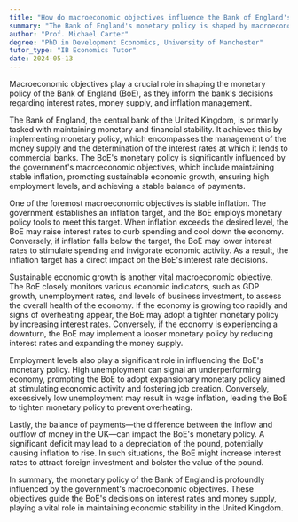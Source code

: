 ```yaml
---
title: "How do macroeconomic objectives influence the Bank of England's monetary policy?"
summary: "The Bank of England's monetary policy is shaped by macroeconomic objectives, which direct its strategies regarding interest rates, money supply, and inflation management."
author: "Prof. Michael Carter"
degree: "PhD in Development Economics, University of Manchester"
tutor_type: "IB Economics Tutor"
date: 2024-05-13
---
```


Macroeconomic objectives play a crucial role in shaping the monetary policy of the Bank of England (BoE), as they inform the bank's decisions regarding interest rates, money supply, and inflation management.

The Bank of England, the central bank of the United Kingdom, is primarily tasked with maintaining monetary and financial stability. It achieves this by implementing monetary policy, which encompasses the management of the money supply and the determination of the interest rates at which it lends to commercial banks. The BoE's monetary policy is significantly influenced by the government's macroeconomic objectives, which include maintaining stable inflation, promoting sustainable economic growth, ensuring high employment levels, and achieving a stable balance of payments.

One of the foremost macroeconomic objectives is stable inflation. The government establishes an inflation target, and the BoE employs monetary policy tools to meet this target. When inflation exceeds the desired level, the BoE may raise interest rates to curb spending and cool down the economy. Conversely, if inflation falls below the target, the BoE may lower interest rates to stimulate spending and invigorate economic activity. As a result, the inflation target has a direct impact on the BoE's interest rate decisions.

Sustainable economic growth is another vital macroeconomic objective. The BoE closely monitors various economic indicators, such as GDP growth, unemployment rates, and levels of business investment, to assess the overall health of the economy. If the economy is growing too rapidly and signs of overheating appear, the BoE may adopt a tighter monetary policy by increasing interest rates. Conversely, if the economy is experiencing a downturn, the BoE may implement a looser monetary policy by reducing interest rates and expanding the money supply.

Employment levels also play a significant role in influencing the BoE's monetary policy. High unemployment can signal an underperforming economy, prompting the BoE to adopt expansionary monetary policy aimed at stimulating economic activity and fostering job creation. Conversely, excessively low unemployment may result in wage inflation, leading the BoE to tighten monetary policy to prevent overheating.

Lastly, the balance of payments—the difference between the inflow and outflow of money in the UK—can impact the BoE's monetary policy. A significant deficit may lead to a depreciation of the pound, potentially causing inflation to rise. In such situations, the BoE might increase interest rates to attract foreign investment and bolster the value of the pound.

In summary, the monetary policy of the Bank of England is profoundly influenced by the government's macroeconomic objectives. These objectives guide the BoE's decisions on interest rates and money supply, playing a vital role in maintaining economic stability in the United Kingdom.
    